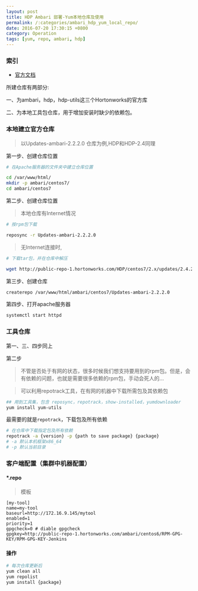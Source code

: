 ```yaml
---
layout: post
title: HDP Ambari 部署-Yum本地仓库及使用
permalink: /:categories/ambari_hdp_yum_local_repo/
date: 2016-07-20 17:30:15 +0800
category: Operation
tags: [yum, repo, ambari, hdp]
---
```


### 索引

* [官方文档](http://docs.hortonworks.com/HDPDocuments/Ambari-2.2.2.0/bk_Installing_HDP_AMB/content/_using_a_local_repository.html)

所建仓库有两部分:

一、为ambari，hdp，hdp-utils这三个Hortonworks的官方库

二、为本地工具包仓库，用于增加安装时缺少的依赖包。

### 本地建立官方仓库

>以Updates-ambari-2.2.2.0 仓库为例,HDP和HDP-2.4同理

第一步、创建仓库位置

```bash
# 在Apache服务器的文件夹中建立仓库位置

cd /var/www/html/
mkdir -p ambari/centos7/
cd ambari/centos7
```

第二步、创建仓库位置

> 本地仓库有Internet情况

```bash
# 按rpm包下载

reposync -r Updates-ambari-2.2.2.0
```

> 无Internet连接时,

```bash
# 下载tar包，并在仓库中解压

wget http://public-repo-1.hortonworks.com/HDP/centos7/2.x/updates/2.4.2.0/HDP-2.4.2.0-centos7-rpm.tar.gz
```

第三步、创建仓库

```bash
createrepo /var/www/html/ambari/centos7/Updates-ambari-2.2.2.0
```

第四步、打开apache服务器

```bash
systemctl start httpd
```

### 工具仓库

第一、三、四步同上

第二步

> 不管是否处于有网的状态，很多时候我们想支持要用到的rpm包。但是，会有依赖的问题，也就是需要很多依赖的rpm包，手动会死人的...

> 可以利用repotrack工具，在有网的机器中下载所需包及其依赖包

```bash
## 用到工具集，包含 reposync，repotrack，show-installed，yumdownloader
yum install yum-utils
```

最需要的就是`repotrack`，下载包及所有依赖

```bash
# 在仓库中下载指定包及所有依赖
repotrack -a {version} -p {path to save package} {package} 
# -a 默认本机框架x86_64
# -p 默认当前目录
```

### 客户端配置（集群中机器配置）

#### \*.repo

> 模板

```
[my-tool]
name=my-tool
baseurl=http://172.16.9.145/mytool
enabled=1
priority=1
gpgcheck=0 # diable gpgcheck
gpgkey=http://public-repo-1.hortonworks.com/ambari/centos6/RPM-GPG-KEY/RPM-GPG-KEY-Jenkins
```

#### 操作

```bash
# 每次仓库更新后
yum clean all
yum repolist
yum install {package}
```
